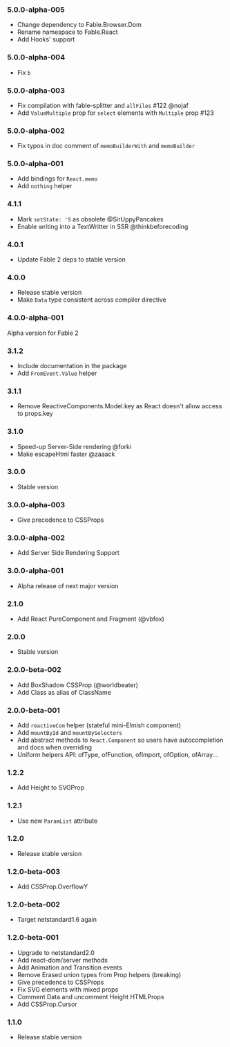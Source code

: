 ### 5.0.0-alpha-005

- Change dependency to Fable.Browser.Dom
- Rename namespace to Fable.React
- Add Hooks' support

### 5.0.0-alpha-004

- Fix `b`

### 5.0.0-alpha-003

- Fix compilation with fable-splitter and `allFiles` #122 @nojaf
- Add `ValueMultiple` prop for `select` elements with `Multiple` prop #123

### 5.0.0-alpha-002

* Fix typos in doc comment of `memoBuilderWith` and `memoBuilder`

### 5.0.0-alpha-001

* Add bindings for `React.memo`
* Add `nothing` helper

### 4.1.1

* Mark `setState: 'S` as obsolete @SirUppyPancakes
* Enable writing into a TextWritter in SSR @thinkbeforecoding

### 4.0.1

* Update Fable 2 deps to stable version

### 4.0.0

* Release stable version
* Make `Data` type consistent across compiler directive

### 4.0.0-alpha-001

Alpha version for Fable 2

### 3.1.2

* Include documentation in the package
* Add `FromEvent.Value` helper

### 3.1.1

* Remove ReactiveComponents.Model.key as React doesn't allow access to props.key

### 3.1.0

* Speed-up Server-Side rendering @forki
* Make escapeHtml faster @zaaack

### 3.0.0

* Stable version

### 3.0.0-alpha-003

* Give precedence to CSSProps

### 3.0.0-alpha-002

* Add Server Side Rendering Support

### 3.0.0-alpha-001

* Alpha release of next major version

### 2.1.0

* Add React PureComponent and Fragment (@vbfox)

### 2.0.0

* Stable version

### 2.0.0-beta-002

* Add BoxShadow CSSProp (@worldbeater)
* Add Class as alias of ClassName

### 2.0.0-beta-001

* Add `reactiveCom` helper (stateful mini-Elmish component)
* Add `mountById` and `mountBySelectors`
* Add abstract methods to `React.Component` so users have autocompletion and docs when overriding
* Uniform helpers API: ofType, ofFunction, ofImport, ofOption, ofArray...

### 1.2.2

* Add Height to SVGProp

### 1.2.1

* Use new `ParamList` attribute

### 1.2.0

* Release stable version

### 1.2.0-beta-003

* Add CSSProp.OverflowY

### 1.2.0-beta-002

* Target netstandard1.6 again

### 1.2.0-beta-001

* Upgrade to netstandard2.0
* Add react-dom/server methods
* Add Animation and Transition events
* Remove Erased union types from Prop helpers (breaking)
* Give precedence to CSSProps
* Fix SVG elements with mixed props
* Comment Data and uncomment Height HTMLProps
* Add CSSProp.Cursor

### 1.1.0

* Release stable version
